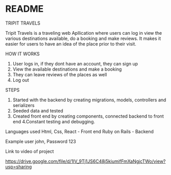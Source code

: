 # README
TRIPIT TRAVELS

Tripit Travels is a traveling web Apllication where users can log in view the various destinations available, do a booking and make reviews. It makes it easier for users to have an idea of the place prior to their visit.

HOW IT WORKS
1. User logs in, if they dont have an account, they can sign up
2. View the available destinations and make a booking
3. They can leave reviews of the places as well
4. Log out

STEPS
1. Started with the backend by creating migrations, models, controllers and serializers
2. Seeded data and tested
3. Created front end by creating components, connected backend to front end
4.Constant testing and debugging.

Languages used
Html, Css, React - Front end
Ruby on Rails - Backend 



Example user john, Password 123

Link to video of project

https://drive.google.com/file/d/1IV_9Tj1JS6C48j5kiumifFmXaNgjcTWo/view?usp=sharing





